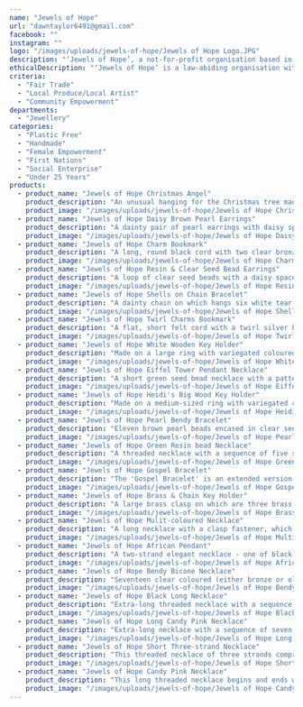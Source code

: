 ```yaml
---
name: "Jewels of Hope"
url: "dawntaylor6491@gmail.com"
facebook: ""
instagram: ""
logo: "/images/uploads/jewels-of-hope/Jewels of Hope Logo.JPG"
description: "‘Jewels of Hope’, a not-for-profit organisation based in Lesotho in southern Africa, reaches out to vulnerable teenagers with the love of Jesus, giving them hope by discipling each one through the Word of God and empowering them with life skills towards a safe and secure future. It seeks to grow the participants into champion citizens to supplement family income through jewellery-making, skills and sales. Dawn Taylor, who lived in Lesotho for three years, takes meetings and seeks opportunities for selling the jewellery in Australia."
ethicalDescription: "‘Jewels of Hope’ is a law-abiding organisation with a commitment to excellence. Honesty, loyalty, fairness, reliability, concern and respect for others are all qualities that are encouraged in the project. Integrity and accountability are actively promoted."
criteria:
  - "Fair Trade"
  - "Local Produce/Local Artist"
  - "Community Empowerment"
departments:
  - "Jewellery"
categories:
  - "Plastic Free"
  - "Handmade"
  - "Female Empowerment"
  - "First Nations"
  - "Social Enterprise"
  - "Under 25 Years"
products:
  - product_name: "Jewels of Hope Christmas Angel"
    product_description: "An unusual hanging for the Christmas tree made from traditional seshoeshoe material held in place with various coloured seed beads. A wooden bead is used for the face. Colours available:  red, pink, green orange and yellow. $7.00"
    product_image: "/images/uploads/jewels-of-hope/Jewels of Hope Christmas Angel.JPG"
  - product_name: "Jewels of Hope Daisy Brown Pearl Earrings"
    product_description: "A dainty pair of pearl earrings with daisy spacers. $7.00"
    product_image: "/images/uploads/jewels-of-hope/Jewels of Hope Daisy Brown Pearl Earrings.JPG"
  - product_name: "Jewels of Hope Charm Bookmark"
    product_description: "A long, round black cord with two clear bronze bicone beads on one end and various charms on the other. Charms available:  flower, court shoe, hat, basket and flat shoe. Can be used in a Bible to mark two different places. $7.00"
    product_image: "/images/uploads/jewels-of-hope/Jewels of Hope Charm Bookmark.JPG"
  - product_name: "Jewels of Hope Resin & Clear Seed Bead Earrings"
    product_description: "A loop of clear seed beads with a daisy spacer on either side of a small grey splashed bead or a slightly larger red resin bead. $9.00"
    product_image: "/images/uploads/jewels-of-hope/Jewels of Hope Resin & Clear Seed Bead Earriings.JPG"
  - product_name: "Jewels of Hope Shells on Chain Bracelet"
    product_description: "A dainty chain on which hangs six white tear-drop shells interspersed with a row of six white seed beads and done up with a clasp fastener. Can be worn as an anklet. $9.00"
    product_image: "/images/uploads/jewels-of-hope/Jewels of Hope Shells on Chain Bracelet.JPG"
  - product_name: "Jewels of Hope Twirl Charms Bookmark"
    product_description: "A flat, short felt cord with a twirl silver bead and a plane charm on one side and a cupid charm on the other. Suitable for a reading book. $9.00"
    product_image: "/images/uploads/jewels-of-hope/Jewels of Hope Twirl Charms Bookmark.JPG"
  - product_name: "Jewels of Hope White Wooden Key Holder"
    product_description: "Made on a large ring with variegated coloured flexible string and three different shaped and patterned light coloured beads. $9.00"
    product_image: "/images/uploads/jewels-of-hope/Jewels of Hope White Wooden Key Holder.JPG"
  - product_name: "Jewels of Hope Eiffel Tower Pendant Necklace"
    product_description: "A short green seed bead necklace with a pattern each side consisting of a small green wooden bead in the middle of two smaller silver beads. The Eiffel Tower pendant hangs from the bottom of the necklace either side of which is a tiny silver bead and the same smaller silver bead and green wooden bead as are on each side. This necklace does up with a clasp fastener and has an extension chain fitted if extra length is required. $12.00"
    product_image: "/images/uploads/jewels-of-hope/Jewels of Hope Eiffel Tower Pendant Necklace.JPG"
  - product_name: "Jewels of Hope Heidi's Big Wood Key Holder"
    product_description: "Made on a medium-sized ring with variegated coloured flexible string and a pattern consisting of three small bone wooden beads, two medium-sized wood coloured beads (brown or orange available) and one large bone wooden bead. $12.00"
    product_image: "/images/uploads/jewels-of-hope/Jewels of Hope Heidi's Big Wood Key Holder.JPG"
  - product_name: "Jewels of Hope Pearl Bendy Bracelet"
    product_description: "Eleven brown pearl beads encased in clear seed bead bendy links with a clasp fastener. $12.00"
    product_image: "/images/uploads/jewels-of-hope/Jewels of Hope Pearl Bendy Bracelet.JPG"
  - product_name: "Jewels of Hope Green Resin bead Necklace"
    product_description: "A threaded necklace with a sequence of five small green resin beads followed by a green round flat clear glass bead and done up with a clasp. This necklace will fit over the head without undoing it. $15.00"
    product_image: "/images/uploads/jewels-of-hope/Jewels of Hope Green Resin Bead Necklace.JPG"
  - product_name: "Jewels of Hope Gospel Bracelet"
    product_description: "The 'Gospel Bracelet' is an extended version of the 'Wordless Book' developed years ago and used all over the world to present the gospel. (Scriptures quoted from the New International Version.) The story of the colours is included. $15.00"
    product_image: "/images/uploads/jewels-of-hope/Jewels of Hope Gospel Bracelet.JPG"
  - product_name: "Jewels of Hope Brass & Chain Key Holder"
    product_description: "A large brass clasp on which are three brass chains of various lengths attached by a single ring and at the end of which are three different coloured and patterned beads. $15.00"
    product_image: "/images/uploads/jewels-of-hope/Jewels of Hope Brass & Chain Key Holder.JPG"
  - product_name: "Jewels of Hope Mulit-coloured Necklace"
    product_description: "A long necklace with a clasp fastener, which can be put over the head without undoing it, consisting of various coloured and patterned beads interspersed with a large silver patterned circular spacer. $15.00"
    product_image: "/images/uploads/jewels-of-hope/Jewels of Hope Multi-coloured  Necklace.JPG"
  - product_name: "Jewels of Hope African Pendant"
    product_description: "A two-strand elegant necklace - one of black cord and the other a silver threaded seed bead - joined by the clasp at the back and a single ring at the front on which is a buffalo-head pendant. $18.00"
    product_image: "/images/uploads/jewels-of-hope/Jewels of Hope African Pendant.JPG"
  - product_name: "Jewels of Hope Bendy Bicone Necklace"
    product_description: "Seventeen clear coloured (either bronze or olive green available) bicone beads with a tiny bronze seed bead on either side joined with bendy links and done up at the back with a clasp. This necklace will fit over the head without undoing it. $18.00"
    product_image: "/images/uploads/jewels-of-hope/Jewels of Hope Bendy Bicone Necklace.JPG"
  - product_name: "Jewels of Hope Black Long Necklace"
    product_description: "Extra-long threaded necklace with a sequence of two small black wooden beads followed by two small bronze seed beads with a clasp. This necklace can be worn as a single strand or can be doubled up at varying lengths and will easily go over the head without undoing the clasp. $18.00"
    product_image: "/images/uploads/jewels-of-hope/Jewels of Hope Black Long Necklace.JPG"
  - product_name: "Jewels of Hope Long Candy Pink Necklace"
    product_description: "Extra-long necklace with a sequence of seven red splashed Candy Pink beads with a daisy spacer on each side and thirty coloured (available in peach, green or mauve) seed beads with a clasp. This necklace can be worn as a single strand or can be doubled up at varying lengths and will easily go over the head without undoing the clasp. $18.00"
    product_image: "/images/uploads/jewels-of-hope/Jewels of Hope Long Candy Pink Necklace.JPG"
  - product_name: "Jewels of Hope Short Three-strand Necklace"
    product_description: "This threaded necklace of three strands comprising of one light peach-coloured wooden beads, one of grey teething beads and one of alternated grey and coloured teething beads is joined by a fob and bar clasp, which is easy to do up and undo. $21.00"
    product_image: "/images/uploads/jewels-of-hope/Jewels of Hope Short Three-strand Necklace.JPG"
  - product_name: "Jewels of Hope Candy Pink Necklace"
    product_description: "This long threaded necklace begins and ends with six white seed beads and a fob and bar clasp, which is easy to do up and undo. In between there is a sequence of a light pink Candy Pink bead followed by a white seed bead followed by a hot pink Candy Pink bead followed by a white seed bead. This is repeated twenty-one times and concludes with a light pink Candy Pink bead. This necklace will fit over the head without undoing it. $21.00"
    product_image: "/images/uploads/jewels-of-hope/Jewels of Hope Candy Pink Necklace.JPG"
---
```


